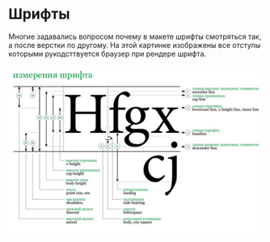 # Шрифты

Многие задавались вопросом почему в макете шрифты смотряться так, а после верстки по другому. На этой картинке изображены все отступы которыми рукодсттвуется браузер при рендере шрифта.

![](image/pVZ5HNGzM4M.jpg)